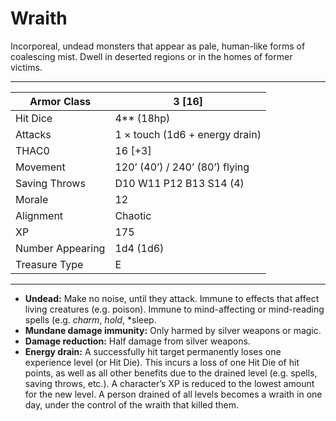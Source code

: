 # Wraith

Incorporeal, undead monsters that appear as pale, human-like forms of coalescing mist. Dwell in deserted regions or in the homes of former victims.

------

| Armor Class     | 3 [16]                         |
| ---------------- | ------------------------------ |
| Hit Dice         | 4** (18hp)                     |
| Attacks          | 1 × touch (1d6 + energy drain) |
| THAC0            | 16 [+3]                        |
| Movement         | 120’ (40’) / 240’ (80’) flying |
| Saving Throws    | D10 W11 P12 B13 S14 (4)        |
| Morale           | 12                             |
| Alignment        | Chaotic                        |
| XP               | 175                            |
| Number Appearing | 1d4 (1d6)                      |
| Treasure Type    | E                              |

------

- **Undead:** Make no noise, until they attack. Immune to effects that affect living creatures (e.g. poison). Immune to mind-affecting or mind-reading spells (e.g. *charm*, *hold*, *sleep.
- **Mundane damage immunity:** Only harmed by silver weapons or magic.
- **Damage reduction:** Half damage from silver weapons.
- **Energy drain:** A successfully hit target permanently loses one experience level (or Hit Die). This incurs a loss of one Hit Die of hit points, as well as all other benefits due to the drained level (e.g. spells, saving throws, etc.). A character’s XP is reduced to the lowest amount for the new level. A person drained of all levels becomes a wraith in one day, under the control of the wraith that killed them.